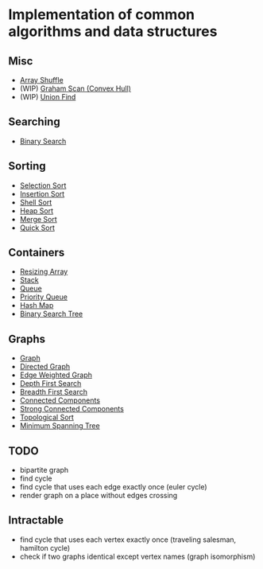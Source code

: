 # Implementation of common algorithms and data structures 

## Misc
* [Array Shuffle](./python/shuffle.py)
* (WIP) [Graham Scan (Convex Hull)](./python/graham_scan.py)
* (WIP) [Union Find](./python/union_find.py)

## Searching
* [Binary Search](./python/searching/binary_search.py)

## Sorting
* [Selection Sort](./python/sorting/selection_sort.py)
* [Insertion Sort](./python/sorting/insertion_sort.py)
* [Shell Sort](./python/sorting/shell_sort.py)
* [Heap Sort](./python/sorting/heap_sort.py)
* [Merge Sort](./python/sorting/merge_sort.py)
* [Quick Sort](./python/sorting/quick_sort.py)

## Containers
* [Resizing Array](./python/containers/array.py)
* [Stack](./python/containers/stack.py)
* [Queue](./python/containers/queue.py)
* [Priority Queue](./python/containers/priority_queue.py)
* [Hash Map](./python/containers/hash_map.py)
* [Binary Search Tree](./python/containers/binary_search_tree.py)

## Graphs
* [Graph](./python/graphs/graph.py)
* [Directed Graph](./python/graphs/directed_graph.py)
* [Edge Weighted Graph](./python/graphs/weighted_graph.py)
* [Depth First Search](./python/graphs/depth_first_search.py)
* [Breadth First Search](./python/graphs/breadth_first_search.py)
* [Connected Components](./python/graphs/connected_components.py)
* [Strong Connected Components](./python/graphs/strong_connected_components.py)
* [Topological Sort](./python/graphs/topological_sort.py)
* [Minimum Spanning Tree](./python/graphs/minimum_spanning_tree.py)

## TODO
* bipartite graph
* find cycle
* find cycle that uses each edge exactly once (euler cycle)
* render graph on a place without edges crossing

## Intractable
* find cycle that uses each vertex exactly once (traveling salesman, hamilton cycle)
* check if two graphs identical except vertex names (graph isomorphism)


